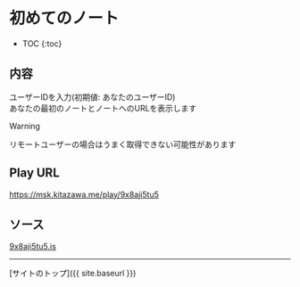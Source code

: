 # 初めてのノート

* TOC
{:toc}

## 内容
ユーザーIDを入力(初期値: あなたのユーザーID)  
あなたの最初のノートとノートへのURLを表示します

> [!WARNING]
> リモートユーザーの場合はうまく取得できない可能性があります

## Play URL

https://msk.kitazawa.me/play/9x8aji5tu5

## ソース

[9x8aji5tu5.is](./../../src/kitazawa/9x8aji5tu5.is)

----

[サイトのトップ]({{ site.baseurl }})

